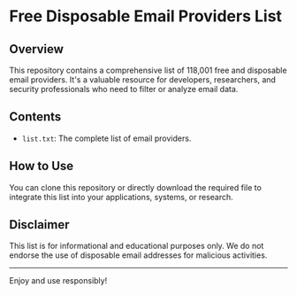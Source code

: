 # Free Disposable Email Providers List

## Overview
This repository contains a comprehensive list of 118,001 free and disposable email providers. It's a valuable resource for developers, researchers, and security professionals who need to filter or analyze email data.

## Contents
- `list.txt`: The complete list of email providers.

## How to Use
You can clone this repository or directly download the required file to integrate this list into your applications, systems, or research.

## Disclaimer
This list is for informational and educational purposes only. We do not endorse the use of disposable email addresses for malicious activities.

---

Enjoy and use responsibly!
